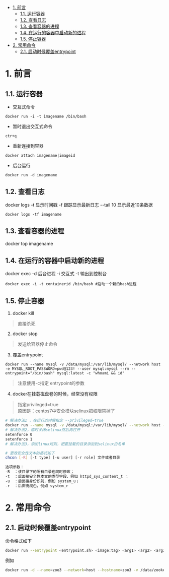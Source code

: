 <!-- TOC -->

- [1. 前言](#1-前言)
    - [1.1. 运行容器](#11-运行容器)
    - [1.2. 查看日志](#12-查看日志)
    - [1.3. 查看容器的进程](#13-查看容器的进程)
    - [1.4. 在运行的容器中启动新的进程](#14-在运行的容器中启动新的进程)
    - [1.5. 停止容器](#15-停止容器)
- [2. 常用命令](#2-常用命令)
    - [2.1. 启动时候覆盖entrypoint](#21-启动时候覆盖entrypoint)

<!-- /TOC -->
# 1. 前言
## 1.1. 运行容器
+ 交互式命令
```
docker run -i -t imagename /bin/bash
```
+ 暂时退出交互式命令
```
ctr+q
```
+ 重新连接到容器
```
docker attach imagename|imageid
```
+ 后台运行
```
docker run -d imagename
```
## 1.2. 查看日志
docker logs
  -t 显示时间戳
  -f 跟踪显示最新日志
  --tail 10 显示最近10条数据
```
docker logs -tf imagename
```

## 1.3. 查看容器的进程
docker top imagename

## 1.4. 在运行的容器中启动新的进程
docker exec
  -d 后台进程
  -i 交互式
  -t 输出到控制台
```
docker exec -i -t containerid /bin/bash #启动一个新的bash进程
```

## 1.5. 停止容器
1. docker kill
> 直接杀死

2. docker stop
> 发送给容器停止命令

3. 覆盖entrypoint
```text
docker run --name mysql -v /data/mysql:/var/lib/mysql/ --network host -e MYSQL_ROOT_PASSWORD=pwd@123! --user mysql:mysql --rm --entrypoint="/bin/bash" mysql:latest -c "whoami && id"
```
> 注意使用-c指定 entrypoint的参数

4. docker在挂载磁盘卷的时候，经常没有权限
> 指定privileged=true  
原因是：centos7中安全模块selinux把权限禁掉了
```sh
# 解决办法1 ，在运行的时候指定 --privileged=true
docker run --name mysql -v /data/mysql:/var/lib/mysql/ --network host -e MYSQL_ROOT_PASSWORD=pwd@123! --privileged=true -d mysql:latest
# 解决办法2，临时关闭selinux然后再打开
setenforce 0
setenforce 1
# 解决办法3，添加linux规则，把要挂载的目录添加到selinux白名单

# 更改安全性文本的格式如下
chcon [-R] [-t type] [-u user] [-r role] 文件或者目录
 
选项参数： 
-R  ：该目录下的所有目录也同时修改； 
-t  ：后面接安全性本文的类型字段，例如 httpd_sys_content_t ； 
-u  ：后面接身份识别，例如 system_u； 
-r  ：后面街觇色，例如 system_r
```

# 2. 常用命令
## 2.1. 启动时候覆盖entrypoint
命令格式如下
```sh
docker run --entrypoint <entrypoint.sh> <image:tag> <arg1> <arg2> <arg3>
```
例如
```sh
docker run -d --name=zoo3 --network=host --hostname=zoo3 -v /data/zookeeper/3:/data --entrypoint="sleep" zoo3:latest 1000s
```